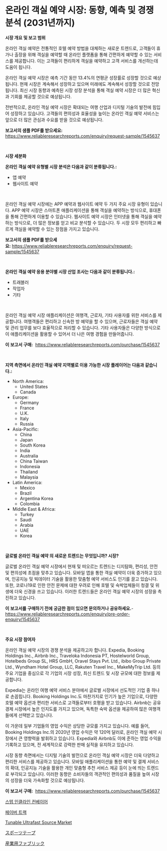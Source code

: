<p><h1>온라인 객실 예약 시장: 동향, 예측 및 경쟁 분석 (2031년까지)</h1></p><p><strong>시장 개요 및 보고 범위</strong></p>
<p><p>온라인 객실 예약은 전통적인 호텔 예약 방법을 대체하는 새로운 트렌드로, 고객들이 휴가나 출장을 위해 객실을 예약할 때 온라인 플랫폼을 통해 간편하게 예약할 수 있는 서비스를 제공합니다. 이는 고객들이 편리하게 객실을 예약하고 고객 서비스를 개선하는데 도움이 됩니다.</p><p>온라인 객실 예약 시장은 예측 기간 동안 13.4%의 연평균 성장률로 성장할 것으로 예상됩니다. 현재 시장은 계속해서 성장하고 있으며 미래에도 계속해서 성장할 것으로 전망됩니다. 최신 시장 동향과 예측된 시장 성장 분석을 통해 객실 예약 시장은 더 많은 혁신과 기회를 제공할 것으로 예상됩니다.</p><p>전반적으로, 온라인 객실 예약 시장은 확대되는 여행 산업과 디지털 기술의 발전에 힘입어 성장하고 있습니다. 고객들의 편의성과 효율성을 높이는 온라인 객실 예약 서비스는 앞으로 더 많은 관심과 수요를 받을 것으로 예상됩니다.</p></p>
<p><strong>보고서의 샘플 PDF를 받으세요:</strong> <a href="https://www.reliableresearchreports.com/enquiry/request-sample/1545637">https://www.reliableresearchreports.com/enquiry/request-sample/1545637</a></p>
<p>&nbsp;</p>
<p><strong>시장 세분화</strong></p>
<p><strong>온라인 객실 예약 유형별 시장 분석은 다음과 같이 분류됩니다.:</strong></p>
<p><ul><li>앱 예약</li><li>웹사이트 예약</li></ul></p>
<p>&nbsp;</p>
<p><p>온라인 객실 예약 시장에는 APP 예약과 웹사이트 예약 두 가지 주요 시장 유형이 있습니다. APP 예약 시장은 스마트폰 애플리케이션을 통해 객실을 예약하는 방식으로, 휴대폰을 통해 간편하게 이용할 수 있습니다. 웹사이트 예약 시장은 인터넷을 통해 객실을 예약하는 방식으로, 더 많은 정보를 얻고 비교 분석할 수 있습니다. 두 시장 모두 편리하고 빠르게 객실을 예약할 수 있는 장점을 가지고 있습니다.</p></p>
<p><strong>보고서의 샘플 PDF를 받으세요:</strong>&nbsp;<a href="https://www.reliableresearchreports.com/enquiry/request-sample/1545637">https://www.reliableresearchreports.com/enquiry/request-sample/1545637</a></p>
<p>&nbsp;</p>
<p><strong> 온라인 객실 예약 응용 분야별 시장 산업 조사는 다음과 같이 분류됩니다.:</strong></p>
<p><ul><li>트래블러</li><li>작업자</li><li>기타</li></ul></p>
<p>&nbsp;</p>
<p><p>온라인 객실 예약 시장 애플리케이션은 여행객, 근로자, 기타 사용자를 위한 서비스를 제공합니다. 여행객들은 편리하고 신속한 방 예약을 할 수 있으며, 근로자들은 객실 예약 및 관리 업무를 보다 효율적으로 처리할 수 있습니다. 기타 사용자들은 다양한 방식으로 이 애플리케이션을 활용할 수 있어서 더 나은 여행 경험을 만들어줍니다.</p></p>
<p><strong>이 보고서 구매:</strong>&nbsp; <a href="https://www.reliableresearchreports.com/purchase/1545637">https://www.reliableresearchreports.com/purchase/1545637</a></p>
<p>&nbsp;</p>
<p><strong>지역 측면에서 온라인 객실 예약 지역별로 이용 가능한 시장 플레이어는 다음과 같습니다.:</strong></p>
<p><ul>
    <li>
        North America:
        <ul>
            <li>United States</li>
            <li>Canada</li>
        </ul>
    </li>
    <li>
        Europe:
        <ul>
            <li>Germany</li>
            <li>France</li>
            <li>U.K.</li>
            <li>Italy</li>
            <li>Russia</li>
        </ul>
    </li>
    <li>
        Asia-Pacific:
        <ul>
            <li>China</li>
            <li>Japan</li>
            <li>South Korea</li>
            <li>India</li>
            <li>Australia</li>
            <li>China Taiwan</li>
            <li>Indonesia</li>
            <li>Thailand</li>
            <li>Malaysia</li>
        </ul>
    </li>
    <li>
        Latin America:
        <ul>
            <li>Mexico</li>
            <li>Brazil</li>
            <li>Argentina Korea</li>
            <li>Colombia</li>
        </ul>
    </li>
    <li>
        Middle East & Africa:
        <ul>
            <li>Turkey</li>
            <li>Saudi</li>
            <li>Arabia</li>
            <li>UAE</li>
            <li>Korea</li>
        </ul>
    </li>
    </ul></p>
<p>&nbsp;</p>
<p><strong>글로벌 온라인 객실 예약 의 새로운 트렌드는 무엇입니까? 시장?</strong></p>
<p><p>글로벌 온라인 객실 예약 시장에서 현재 및 떠오르는 트렌드는 디지턈화, 편리성, 안전 및 편의성에 초점을 맞추고 있습니다. 모바일 앱을 통한 객실 예약이 더욱 증가하고 있으며, 인공지능 및 빅데이터 기술을 활용한 맞춤형 예약 서비스도 인기를 끌고 있습니다. 또한, 코로나19로 인한 안전 문제에 대한 우려로 인해 호텔 및 숙박업체들이 청결 및 위생에 더욱 신경을 쓰고 있습니다. 이러한 트렌드들은 온라인 객실 예약 시장의 성장을 촉진하고 있습니다.</p></p>
<p><strong>이 보고서를 구매하기 전에 궁금한 점이 있으면 문의하거나 공유하세요.</strong>- <a href="https://www.reliableresearchreports.com/enquiry/pre-order-enquiry/1545637">https://www.reliableresearchreports.com/enquiry/pre-order-enquiry/1545637</a></p>
<p>&nbsp;</p>
<p><strong>주요 시장 참여자</strong></p>
<p><p>온라인 객실 예약 시장의 경쟁 분석을 제공하고자 합니다. Expedia, Booking Holdings Inc., Airbnb Inc., Traveloka Indonesia PT, Hostelworld Group, Hotelbeds Group SL, HRS GmbH, Oravel Stays Pvt. Ltd., ibibo Group Private Ltd., Wyndham Hotel Group, LLC, Rakuten Travel Inc., MakeMyTrip Ltd. 등의 주요 기업을 중심으로 각 기업의 시장 성장, 최신 트렌드 및 시장 규모에 대한 정보를 제공합니다.</p><p>Expedia는 온라인 여행 예약 서비스 분야에서 글로벌 시장에서 선도적인 기업 중 하나로 손꼽힙니다. Booking Holdings Inc.도 마찬가지로 인기가 높은 기업으로, 다양한 호텔 예약 옵션과 편리한 서비스로 고객들로부터 호평을 받고 있습니다. Airbnb는 공유 경제 시장에서 높은 인지도를 가지고 있으며, 독특한 숙박 옵션을 제공하여 많은 여행객들에게 선택받고 있습니다.</p><p>이 가운데 일부 기업들의 영업 수익은 상당한 규모를 가지고 있습니다. 예를 들어, Booking Holdings Inc.의 2020년 영업 수익은 약 120억 달러로, 온라인 객실 예약 시장에서 큰 영향력을 발휘하고 있습니다. Expedia와 Airbnb도 이에 준하는 영업 수익을 기록하고 있으며, 전 세계적으로 강력한 판매 실적을 유지하고 있습니다.</p><p>시장 동향 측면에서는 디지털 기술의 발전으로 온라인 객실 예약 시장은 더욱 다양하고 편리한 서비스를 제공하고 있습니다. 모바일 애플리케이션을 통한 예약 및 결제 서비스의 확대, 인공지능 기술을 활용한 개인 맞춤형 추천 서비스 제공 등이 눈에 띄는 트렌드로 부각되고 있습니다. 이러한 동향은 소비자들의 객관적인 편의성과 품질을 높여 시장의 성장을 더욱 가속화할 것으로 예상됩니다.</p></p>
<p><strong>이 보고서 구매:</strong>&nbsp;&nbsp;<a href="https://www.reliableresearchreports.com/purchase/1545637">https://www.reliableresearchreports.com/purchase/1545637</a></p>
<p><p><a href="https://github.com/trmesnao7959541/Market-Research-Report-List-1/blob/main/435392313075.md">스텝 인클라인 컨베이어</a></p><p><a href="https://github.com/vsn7qpua81q/Market-Research-Report-List-1/blob/main/621705913076.md">페이버 트랙</a></p><p><a href="https://github.com/sonuprakash1/Market-Research-Report-List-2/blob/main/tunable-ultrafast-source-market.md">Tunable Ultrafast Source Market</a></p><p><a href="https://github.com/adcxff01450218/Market-Research-Report-List-1/blob/main/505696814037.md">スポーツテープ</a></p><p><a href="https://medium.com/@edmondg3yrtreenfelder8956/%E7%94%A3%E6%A5%AD%E7%94%A8%E5%B8%83%E5%9C%B0%E5%B8%82%E5%A0%B4%E8%A6%8F%E6%A8%A1-cagr-%E3%83%88%E3%83%AC%E3%83%B3%E3%83%892024-2030-0a54c125afbb">産業用ファブリック</a></p></p>
